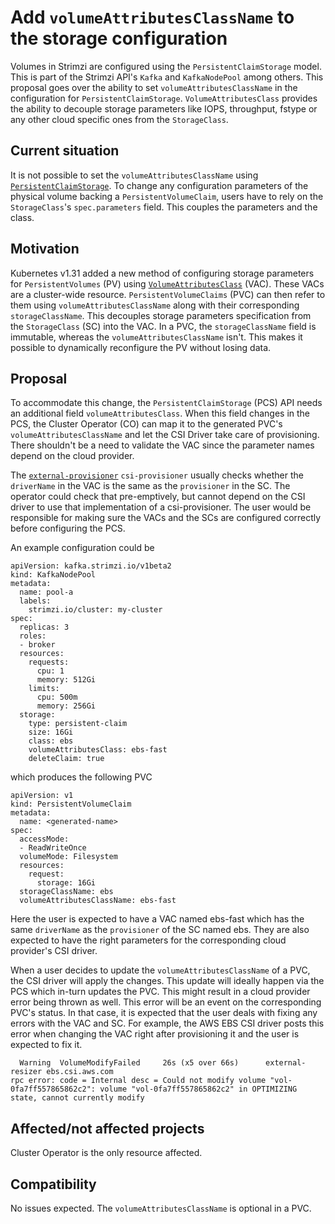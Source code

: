 # Add `volumeAttributesClassName` to the storage configuration

Volumes in Strimzi are configured using the `PersistentClaimStorage` model. This is part of the Strimzi API's `Kafka` and `KafkaNodePool` among others. This proposal goes over the ability to set `volumeAttributesClassName` in the configuration for `PersistentClaimStorage`. `VolumeAttributesClass` provides the ability to decouple storage parameters like IOPS, throughput, fstype or any other cloud specific ones from the `StorageClass`.

## Current situation

It is not possible to set the `volumeAttributesClassName` using [`PersistentClaimStorage`](https://github.com/strimzi/strimzi-kafka-operator/blob/c1b20f726dddbcd2a070c2eeb14fd30902027aec/api/src/main/java/io/strimzi/api/kafka/model/kafka/PersistentClaimStorage.java). To change any configuration parameters of the physical volume backing a `PersistentVolumeClaim`, users have to rely on the `StorageClass`'s `spec.parameters` field. This couples the parameters and the class.

## Motivation

Kubernetes v1.31 added a new method of configuring storage parameters for `PersistentVolumes` (PV) using [`VolumeAttributesClass`](https://kubernetes.io/docs/concepts/storage/volume-attributes-classes/) (VAC). These VACs are a cluster-wide resource. `PersistentVolumeClaims` (PVC) can then refer to them using `volumeAttributesClassName` along with their corresponding `storageClassName`. This decouples storage parameters specification from the `StorageClass` (SC) into the VAC. In a PVC, the `storageClassName` field is immutable, whereas the `volumeAttributesClassName` isn't. This makes it possible to dynamically reconfigure the PV without losing data.

## Proposal

To accommodate this change, the `PersistentClaimStorage` (PCS) API needs an additional field `volumeAttributesClass`. When this field changes in the PCS, the Cluster Operator (CO) can map it to the generated PVC's `volumeAttributesClassName` and let the CSI Driver take care of provisioning. There shouldn't be a need to validate the VAC since the parameter names depend on the cloud provider.

The [`external-provisioner`](https://github.com/kubernetes-csi/external-provisioner) `csi-provisioner` usually checks whether the `driverName` in the VAC is the same as the `provisioner` in the SC. The operator could check that pre-emptively, but cannot depend on the CSI driver to use that implementation of a csi-provisioner. The user would be responsible for making sure the VACs and the SCs are configured correctly before configuring the PCS.

An example configuration could be

```
apiVersion: kafka.strimzi.io/v1beta2
kind: KafkaNodePool
metadata:
  name: pool-a
  labels:
    strimzi.io/cluster: my-cluster
spec:
  replicas: 3
  roles:
  - broker
  resources:
    requests:
      cpu: 1
      memory: 512Gi
    limits:
      cpu: 500m
      memory: 256Gi
  storage:
    type: persistent-claim
    size: 16Gi
    class: ebs
    volumeAttributesClass: ebs-fast
    deleteClaim: true
```

which produces the following PVC

```
apiVersion: v1
kind: PersistentVolumeClaim
metadata:
  name: <generated-name>
spec:
  accessMode:
  - ReadWriteOnce
  volumeMode: Filesystem
  resources:
    request:
      storage: 16Gi
  storageClassName: ebs
  volumeAttributesClassName: ebs-fast
```

Here the user is expected to have a VAC named ebs-fast which has the same `driverName` as the `provisioner` of the SC named ebs. They are also expected to have the right parameters for the corresponding cloud provider's CSI driver.

When a user decides to update the `volumeAttributesClassName` of a PVC, the CSI driver will apply the changes. This update will ideally happen via the PCS which in-turn updates the PVC. This might result in a cloud provider error being thrown as well. This error will be an event on the corresponding PVC's status. In that case, it is expected that the user deals with fixing any errors with the VAC and SC. For example, the AWS EBS CSI driver posts this error when changing the VAC right after provisioning it and the user is expected to fix it.

```
  Warning  VolumeModifyFailed     26s (x5 over 66s)      external-resizer ebs.csi.aws.com                                                          rpc error: code = Internal desc = Could not modify volume "vol-0fa7ff557865862c2": volume "vol-0fa7ff557865862c2" in OPTIMIZING state, cannot currently modify
```

## Affected/not affected projects

Cluster Operator is the only resource affected.

## Compatibility

No issues expected. The `volumeAttributesClassName` is optional in a PVC.

